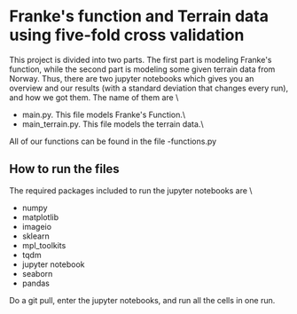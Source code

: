 # Franke's function and Terrain data using five-fold cross validation
This project is divided into two parts. The first part is modeling Franke's function, while the second part is modeling some given terrain data from Norway. Thus, there are two jupyter notebooks which gives you an overview and our results (with a standard deviation that changes every run), and how we got them. The name of them are \
- main.py. This file models Franke's Function.\
- main_terrain.py. This file models the terrain data.\

All of our functions can be found in the file
-functions.py

## How to run the files 
The required packages included to run the jupyter notebooks are \
- numpy
- matplotlib
- imageio
- sklearn
- mpl_toolkits
- tqdm
- jupyter notebook
- seaborn
- pandas

Do a git pull, enter the jupyter notebooks, and run all the cells in one run. 
